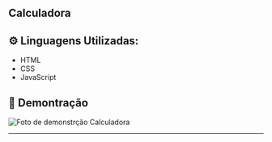 ## Calculadora

## ⚙ Linguagens Utilizadas:

- HTML
- CSS
- JavaScript

## 📸 Demontração

<p float="left">
<img src="https://cdn.discordapp.com/attachments/879870124813856819/901953911835983872/unknown.png" alt="Foto de demonstrção Calculadora"/>
</p>
<hr>
